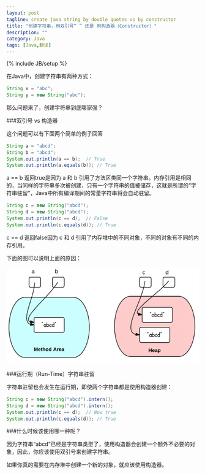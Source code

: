 ```yaml
---
layout: post
tagline: create java string by double quotes vs by constructor
title: "创建字符串，用双引号“ ” 还是 用构造器（Constructor）"
description: ""
category: Java
tags: [Java,翻译]
---
```

{% include JB/setup %}

在Java中，创建字符串有两种方式：

```java
String x = "abc";
String y = new String("abc");
```
  
那么问题来了，创建字符串到底哪家强？

###双引号 vs 构造器


这个问题可以有下面两个简单的例子回答

```java
String a = "abcd";
String b = "abcd";
System.out.println(a == b);  // True
System.out.println(a.equals(b)); // True
````
  
a == b 返回true是因为 a 和 b 引用了方法区类同一个字符串。内存引用是相同的，当同样的字符串多次被创建，只有一个字符串的值被储存，这就是所谓的“字符串驻留”，Java中所有编译期间的常量字符串将会自动驻留。

```java
String c = new String("abcd");
String d = new String("abcd");
System.out.println(c == d);  // False
System.out.println(c.equals(d)); // True
```
  
c == d 返回false因为 c 和 d 引用了内存堆中的不同对象，不同的对象有不同的内存引用。

下面的图可以说明上面的原因：

![pic1](/assets/images/constructor-vs-double-quotes-Java-String-New-Page-650x324.png) 

###运行期（Run-Time）字符串驻留


字符串驻留也会发生在运行期，即使两个字符串都是使用构造器创建：

```java
String c = new String("abcd").intern();
String d = new String("abcd").intern();
System.out.println(c == d);  // Now true
System.out.println(c.equals(d)); // True
````

###什么时候该使用哪一种呢？


因为字符串“abcd”已经是字符串类型了，使用构造器会创建一个额外不必要的对象，因此，你应该使用双引号来创建字符串。

如果你真的需要在内存堆中创建一个新的对象，就应该使用构造器。